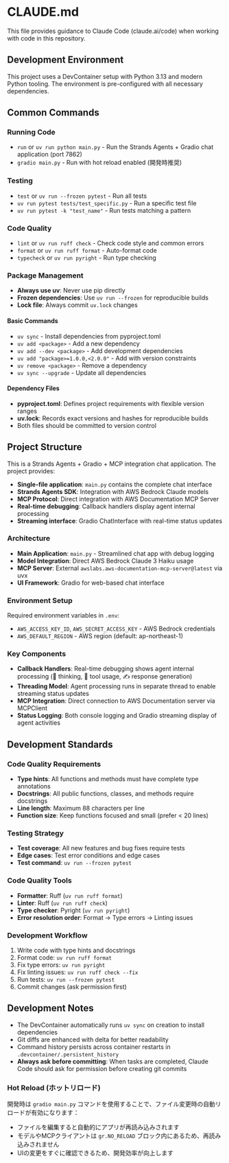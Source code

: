 # CLAUDE.md

This file provides guidance to Claude Code (claude.ai/code) when working with code in this repository.

## Development Environment

This project uses a DevContainer setup with Python 3.13 and modern Python tooling. The environment is pre-configured with all necessary dependencies.

## Common Commands

### Running Code
- `run` or `uv run python main.py` - Run the Strands Agents + Gradio chat application (port 7862)
- `gradio main.py` - Run with hot reload enabled (開発時推奨)

### Testing
- `test` or `uv run --frozen pytest` - Run all tests
- `uv run pytest tests/test_specific.py` - Run a specific test file
- `uv run pytest -k "test_name"` - Run tests matching a pattern

### Code Quality
- `lint` or `uv run ruff check` - Check code style and common errors
- `format` or `uv run ruff format` - Auto-format code
- `typecheck` or `uv run pyright` - Run type checking

### Package Management
- **Always use uv**: Never use pip directly
- **Frozen dependencies**: Use `uv run --frozen` for reproducible builds
- **Lock file**: Always commit `uv.lock` changes

#### Basic Commands
- `uv sync` - Install dependencies from pyproject.toml
- `uv add <package>` - Add a new dependency
- `uv add --dev <package>` - Add development dependencies
- `uv add "package>=1.0.0,<2.0.0"` - Add with version constraints
- `uv remove <package>` - Remove a dependency
- `uv sync --upgrade` - Update all dependencies

#### Dependency Files
- **pyproject.toml**: Defines project requirements with flexible version ranges
- **uv.lock**: Records exact versions and hashes for reproducible builds
- Both files should be committed to version control

## Project Structure

This is a Strands Agents + Gradio + MCP integration chat application. The project provides:
- **Single-file application**: `main.py` contains the complete chat interface
- **Strands Agents SDK**: Integration with AWS Bedrock Claude models
- **MCP Protocol**: Direct integration with AWS Documentation MCP Server
- **Real-time debugging**: Callback handlers display agent internal processing
- **Streaming interface**: Gradio ChatInterface with real-time status updates

### Architecture
- **Main Application**: `main.py` - Streamlined chat app with debug logging
- **Model Integration**: Direct AWS Bedrock Claude 3 Haiku usage
- **MCP Server**: External `awslabs.aws-documentation-mcp-server@latest` via uvx
- **UI Framework**: Gradio for web-based chat interface

### Environment Setup
Required environment variables in `.env`:
- `AWS_ACCESS_KEY_ID`, `AWS_SECRET_ACCESS_KEY` - AWS Bedrock credentials
- `AWS_DEFAULT_REGION` - AWS region (default: ap-northeast-1)

### Key Components
- **Callback Handlers**: Real-time debugging shows agent internal processing (🤔 thinking, 🔧 tool usage, ✍️ response generation)
- **Threading Model**: Agent processing runs in separate thread to enable streaming status updates
- **MCP Integration**: Direct connection to AWS Documentation server via MCPClient
- **Status Logging**: Both console logging and Gradio streaming display of agent activities

## Development Standards

### Code Quality Requirements
- **Type hints**: All functions and methods must have complete type annotations
- **Docstrings**: All public functions, classes, and methods require docstrings
- **Line length**: Maximum 88 characters per line
- **Function size**: Keep functions focused and small (prefer < 20 lines)

### Testing Strategy
- **Test coverage**: All new features and bug fixes require tests
- **Edge cases**: Test error conditions and edge cases
- **Test command**: `uv run --frozen pytest`

### Code Quality Tools
- **Formatter**: Ruff (`uv run ruff format`)
- **Linter**: Ruff (`uv run ruff check`)
- **Type checker**: Pyright (`uv run pyright`)
- **Error resolution order**: Format → Type errors → Linting issues

### Development Workflow
1. Write code with type hints and docstrings
2. Format code: `uv run ruff format`
3. Fix type errors: `uv run pyright`
4. Fix linting issues: `uv run ruff check --fix`
5. Run tests: `uv run --frozen pytest`
6. Commit changes (ask permission first)

## Development Notes

- The DevContainer automatically runs `uv sync` on creation to install dependencies
- Git diffs are enhanced with delta for better readability
- Command history persists across container restarts in `.devcontainer/.persistent_history`
- **Always ask before committing**: When tasks are completed, Claude Code should ask for permission before creating git commits

### Hot Reload (ホットリロード)
開発時は `gradio main.py` コマンドを使用することで、ファイル変更時の自動リロードが有効になります：
- ファイルを編集すると自動的にアプリが再読み込みされます
- モデルやMCPクライアントは `gr.NO_RELOAD` ブロック内にあるため、再読み込みされません
- UIの変更をすぐに確認できるため、開発効率が向上します
